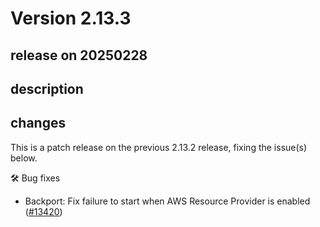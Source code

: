 # Version 2.13.3

## release on 20250228
## description
## changes
This is a patch release on the previous 2.13.2 release, fixing the issue(s) below.

🛠️ Bug fixes

* Backport: Fix failure to start when AWS Resource Provider is enabled (<a href="https://github.com/open-telemetry/opentelemetry-java-instrumentation/pull/13420" data-hovercard-type="pull_request" data-hovercard-url="/open-telemetry/opentelemetry-java-instrumentation/pull/13420/hovercard">#13420</a>)

